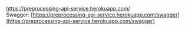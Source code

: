 https://preprocessing-api-service.herokuapp.com/
<br>
Swagger:  [https://preprocessing-api-service.herokuapp.com/swagger](https://preprocessing-api-service.herokuapp.com/swagger)
